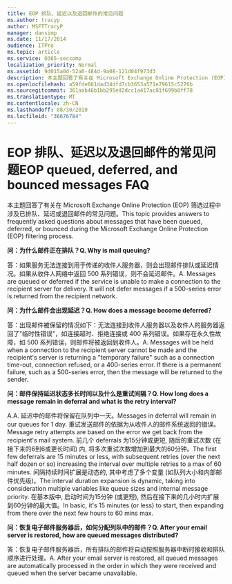 ```yaml
---
title: EOP 排队、延迟以及退回邮件的常见问题
ms.author: tracyp
author: MSFTTracyP
manager: dansimp
ms.date: 11/17/2014
audience: ITPro
ms.topic: article
ms.service: O365-seccomp
localization_priority: Normal
ms.assetid: 9d015a0d-52a0-484d-9a08-121d04f973d3
description: 本主题回答了有关在 Microsoft Exchange Online Protection (EOP) 筛选过程中涉及已排队、延迟或退回邮件的常见问题。
ms.openlocfilehash: a59fde661dad34dfd7cb3653a571e79615c5276b
ms.sourcegitcommit: 361aab46b1bb295ed2dcc1a417ac81f699b8ff78
ms.translationtype: MT
ms.contentlocale: zh-CN
ms.lasthandoff: 08/30/2019
ms.locfileid: "36676784"
---
```

# <a name="eop-queued-deferred-and-bounced-messages-faq"></a><span data-ttu-id="055ca-103">EOP 排队、延迟以及退回邮件的常见问题</span><span class="sxs-lookup"><span data-stu-id="055ca-103">EOP queued, deferred, and bounced messages FAQ</span></span>

<span data-ttu-id="055ca-104">本主题回答了有关在 Microsoft Exchange Online Protection (EOP) 筛选过程中涉及已排队、延迟或退回邮件的常见问题。</span><span class="sxs-lookup"><span data-stu-id="055ca-104">This topic provides answers to frequently asked questions about messages that have been queued, deferred, or bounced during the Microsoft Exchange Online Protection (EOP) filtering process.</span></span>
  
 <span data-ttu-id="055ca-105">**问：为什么邮件正在排队？**</span><span class="sxs-lookup"><span data-stu-id="055ca-105">**Q. Why is mail queuing?**</span></span>
  
<span data-ttu-id="055ca-p101">答：如果服务无法连接到用于传递的收件人服务器，则会出现邮件排队或延迟情况。如果从收件人网络中返回 500 系列错误，则不会延迟邮件。</span><span class="sxs-lookup"><span data-stu-id="055ca-p101">A. Messages are queued or deferred if the service is unable to make a connection to the recipient server for delivery. It will not defer messages if a 500-series error is returned from the recipient network.</span></span>
  
 <span data-ttu-id="055ca-109">**问：为什么邮件会出现延迟？**</span><span class="sxs-lookup"><span data-stu-id="055ca-109">**Q. How does a message become deferred?**</span></span>
  
<span data-ttu-id="055ca-p102">答：出现邮件被保留的情况如下：无法连接到收件人服务器以及收件人的服务器返回了"临时性错误"，如连接超时、拒绝连接或 400 系列错误。如果存在永久性故障，如 500 系列错误，则邮件将被返回到收件人。</span><span class="sxs-lookup"><span data-stu-id="055ca-p102">A. Messages will be held when a connection to the recipient server cannot be made and the recipient's server is returning a "temporary failure" such as a connection time-out, connection refused, or a 400-series error. If there is a permanent failure, such as a 500-series error, then the message will be returned to the sender.</span></span>
  
 <span data-ttu-id="055ca-113">**问：邮件保持延迟状态多长时间以及什么是重试间隔？**</span><span class="sxs-lookup"><span data-stu-id="055ca-113">**Q. How long does a message remain in deferral and what is the retry interval?**</span></span>
  
<span data-ttu-id="055ca-114">A.</span><span class="sxs-lookup"><span data-stu-id="055ca-114">A.</span></span> <span data-ttu-id="055ca-115">延迟中的邮件将保留在队列中一天。</span><span class="sxs-lookup"><span data-stu-id="055ca-115">Messages in deferral will remain in our queues for 1 day.</span></span> <span data-ttu-id="055ca-116">重试发送邮件的依据为从收件人的邮件系统返回的错误。</span><span class="sxs-lookup"><span data-stu-id="055ca-116">Message retry attempts are based on the error we get back from the recipient's mail system.</span></span> <span data-ttu-id="055ca-117">前几个 deferrals 为15分钟或更短, 随后的重试次数 (在接下来的6到6或更长时间) 内, 将多次重试次数增加到最大的60分钟。</span><span class="sxs-lookup"><span data-stu-id="055ca-117">The first few deferrals are 15 minutes or less, with subsequent retries (over the next half dozen or so) increasing the interval over multiple retries to a max of 60 minutes.</span></span> <span data-ttu-id="055ca-118">间隔持续时间扩展是动态的, 其中考虑了多个变量 (如队列大小和内部邮件优先级)。</span><span class="sxs-lookup"><span data-stu-id="055ca-118">The interval duration expansion is dynamic, taking into consideration multiple variables like queue sizes and internal message priority.</span></span> <span data-ttu-id="055ca-119">在基本版中, 启动时间为15分钟 (或更短), 然后在接下来的几小时内扩展到60分钟的最大值。</span><span class="sxs-lookup"><span data-stu-id="055ca-119">In basic, it's 15 minutes (or less) to start, then expanding from there over the next few hours to 60 mins max.</span></span>
  
 <span data-ttu-id="055ca-120">**问：恢复电子邮件服务器后，如何分配列队中的邮件？**</span><span class="sxs-lookup"><span data-stu-id="055ca-120">**Q. After your email server is restored, how are queued messages distributed?**</span></span>
  
<span data-ttu-id="055ca-p104">答：恢复电子邮件服务器后，所有排队的邮件将自动按照服务器中断时接收和排队顺序进行处理。</span><span class="sxs-lookup"><span data-stu-id="055ca-p104">A. After your email server is restored, all queued messages are automatically processed in the order in which they were received and queued when the server became unavailable.</span></span>
